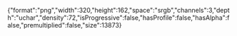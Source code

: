{"format":"png","width":320,"height":162,"space":"srgb","channels":3,"depth":"uchar","density":72,"isProgressive":false,"hasProfile":false,"hasAlpha":false,"premultiplied":false,"size":13873}